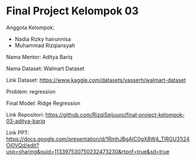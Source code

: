 # Final Project Kelompok 03
Anggota Kelompok:
- Nadia Rizky hairunnisa
- Muhammad Rizqiansyah

Nama Mentor: Aditya Bariq 

Nama Dataset: Walmart Dataset

Link Dataset: https://www.kaggle.com/datasets/yasserh/walmart-dataset

Problem: regression

Final Model: Ridge Regression

Link Repositori: https://github.com/RizqiSeijuuro/final-project-kelompok-03-aditya-bariq

Link PPT: https://docs.google.com/presentation/d/1RmhJBgAIC0gX8W4_TlRGU31i24Oj0VQd/edit?usp=sharing&ouid=113397530750232473230&rtpof=true&sd=true
